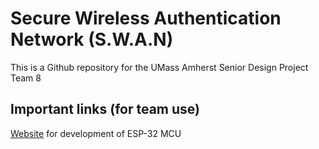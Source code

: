 ﻿# Secure Wireless Authentication Network (S.W.A.N)

This is a Github repository for the UMass Amherst Senior Design Project Team 8

## Important links (for team use)
[Website](https://idf.espressif.com/) for development of ESP-32 MCU
